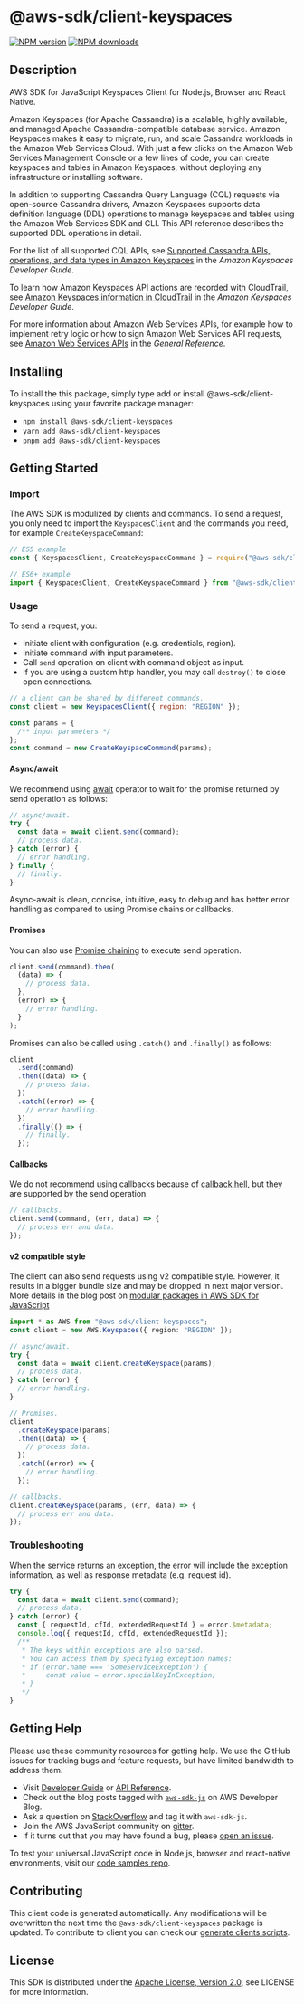 # @aws-sdk/client-keyspaces

[![NPM version](https://img.shields.io/npm/v/@aws-sdk/client-keyspaces/latest.svg)](https://www.npmjs.com/package/@aws-sdk/client-keyspaces)
[![NPM downloads](https://img.shields.io/npm/dm/@aws-sdk/client-keyspaces.svg)](https://www.npmjs.com/package/@aws-sdk/client-keyspaces)

## Description

AWS SDK for JavaScript Keyspaces Client for Node.js, Browser and React Native.

<p>Amazon Keyspaces (for Apache Cassandra) is a scalable,
highly available, and managed Apache Cassandra-compatible database service. Amazon Keyspaces makes it easy to migrate,
run, and scale Cassandra workloads in the Amazon Web Services Cloud. With just a few clicks on the Amazon Web Services Management Console or a few lines of code,
you can create keyspaces and tables in Amazon Keyspaces, without deploying any infrastructure or installing software. </p>
<p>In addition to supporting Cassandra Query Language (CQL) requests via open-source Cassandra drivers,
Amazon Keyspaces supports data definition language (DDL) operations to manage keyspaces and tables using the Amazon Web Services SDK and CLI. This API reference describes
the supported DDL operations in detail.</p>
<p>For the list of all supported CQL APIs, see <a href="https://docs.aws.amazon.com/keyspaces/latest/devguide/cassandra-apis.html">Supported Cassandra APIs, operations, and data types
in Amazon Keyspaces</a> in the <i>Amazon Keyspaces Developer
Guide</i>.</p>
<p>To learn how Amazon Keyspaces API actions are recorded with CloudTrail, see <a href="https://docs.aws.amazon.com/keyspaces/latest/devguide/logging-using-cloudtrail.html#service-name-info-in-cloudtrail">Amazon Keyspaces information in CloudTrail</a> in the <i>Amazon Keyspaces Developer
Guide</i>.</p>
<p>For more information about Amazon Web Services APIs, for example how to implement retry logic or how to sign Amazon Web Services API requests, see <a href="https://docs.aws.amazon.com/general/latest/gr/aws-apis.html">Amazon Web Services APIs</a> in the <i>General Reference</i>.</p>

## Installing

To install the this package, simply type add or install @aws-sdk/client-keyspaces
using your favorite package manager:

- `npm install @aws-sdk/client-keyspaces`
- `yarn add @aws-sdk/client-keyspaces`
- `pnpm add @aws-sdk/client-keyspaces`

## Getting Started

### Import

The AWS SDK is modulized by clients and commands.
To send a request, you only need to import the `KeyspacesClient` and
the commands you need, for example `CreateKeyspaceCommand`:

```js
// ES5 example
const { KeyspacesClient, CreateKeyspaceCommand } = require("@aws-sdk/client-keyspaces");
```

```ts
// ES6+ example
import { KeyspacesClient, CreateKeyspaceCommand } from "@aws-sdk/client-keyspaces";
```

### Usage

To send a request, you:

- Initiate client with configuration (e.g. credentials, region).
- Initiate command with input parameters.
- Call `send` operation on client with command object as input.
- If you are using a custom http handler, you may call `destroy()` to close open connections.

```js
// a client can be shared by different commands.
const client = new KeyspacesClient({ region: "REGION" });

const params = {
  /** input parameters */
};
const command = new CreateKeyspaceCommand(params);
```

#### Async/await

We recommend using [await](https://developer.mozilla.org/en-US/docs/Web/JavaScript/Reference/Operators/await)
operator to wait for the promise returned by send operation as follows:

```js
// async/await.
try {
  const data = await client.send(command);
  // process data.
} catch (error) {
  // error handling.
} finally {
  // finally.
}
```

Async-await is clean, concise, intuitive, easy to debug and has better error handling
as compared to using Promise chains or callbacks.

#### Promises

You can also use [Promise chaining](https://developer.mozilla.org/en-US/docs/Web/JavaScript/Guide/Using_promises#chaining)
to execute send operation.

```js
client.send(command).then(
  (data) => {
    // process data.
  },
  (error) => {
    // error handling.
  }
);
```

Promises can also be called using `.catch()` and `.finally()` as follows:

```js
client
  .send(command)
  .then((data) => {
    // process data.
  })
  .catch((error) => {
    // error handling.
  })
  .finally(() => {
    // finally.
  });
```

#### Callbacks

We do not recommend using callbacks because of [callback hell](http://callbackhell.com/),
but they are supported by the send operation.

```js
// callbacks.
client.send(command, (err, data) => {
  // process err and data.
});
```

#### v2 compatible style

The client can also send requests using v2 compatible style.
However, it results in a bigger bundle size and may be dropped in next major version. More details in the blog post
on [modular packages in AWS SDK for JavaScript](https://aws.amazon.com/blogs/developer/modular-packages-in-aws-sdk-for-javascript/)

```ts
import * as AWS from "@aws-sdk/client-keyspaces";
const client = new AWS.Keyspaces({ region: "REGION" });

// async/await.
try {
  const data = await client.createKeyspace(params);
  // process data.
} catch (error) {
  // error handling.
}

// Promises.
client
  .createKeyspace(params)
  .then((data) => {
    // process data.
  })
  .catch((error) => {
    // error handling.
  });

// callbacks.
client.createKeyspace(params, (err, data) => {
  // process err and data.
});
```

### Troubleshooting

When the service returns an exception, the error will include the exception information,
as well as response metadata (e.g. request id).

```js
try {
  const data = await client.send(command);
  // process data.
} catch (error) {
  const { requestId, cfId, extendedRequestId } = error.$metadata;
  console.log({ requestId, cfId, extendedRequestId });
  /**
   * The keys within exceptions are also parsed.
   * You can access them by specifying exception names:
   * if (error.name === 'SomeServiceException') {
   *     const value = error.specialKeyInException;
   * }
   */
}
```

## Getting Help

Please use these community resources for getting help.
We use the GitHub issues for tracking bugs and feature requests, but have limited bandwidth to address them.

- Visit [Developer Guide](https://docs.aws.amazon.com/sdk-for-javascript/v3/developer-guide/welcome.html)
  or [API Reference](https://docs.aws.amazon.com/AWSJavaScriptSDK/v3/latest/index.html).
- Check out the blog posts tagged with [`aws-sdk-js`](https://aws.amazon.com/blogs/developer/tag/aws-sdk-js/)
  on AWS Developer Blog.
- Ask a question on [StackOverflow](https://stackoverflow.com/questions/tagged/aws-sdk-js) and tag it with `aws-sdk-js`.
- Join the AWS JavaScript community on [gitter](https://gitter.im/aws/aws-sdk-js-v3).
- If it turns out that you may have found a bug, please [open an issue](https://github.com/aws/aws-sdk-js-v3/issues/new/choose).

To test your universal JavaScript code in Node.js, browser and react-native environments,
visit our [code samples repo](https://github.com/aws-samples/aws-sdk-js-tests).

## Contributing

This client code is generated automatically. Any modifications will be overwritten the next time the `@aws-sdk/client-keyspaces` package is updated.
To contribute to client you can check our [generate clients scripts](https://github.com/aws/aws-sdk-js-v3/tree/main/scripts/generate-clients).

## License

This SDK is distributed under the
[Apache License, Version 2.0](http://www.apache.org/licenses/LICENSE-2.0),
see LICENSE for more information.

